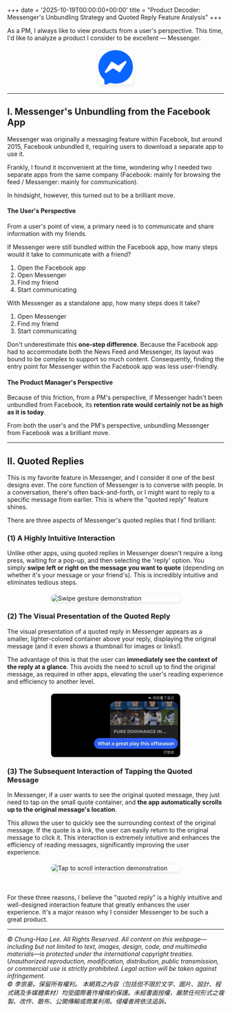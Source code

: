 +++
date = '2025-10-19T00:00:00+00:00'
title = "Product Decoder: Messenger's Unbundling Strategy and Quoted Reply Feature Analysis"
+++

As a PM, I always like to view products from a user's perspective. This time, I'd like to analyze a product I consider to be excellent — Messenger.

<img src="pic1.png" alt="logo of messenger" width="80" style="display: block; margin: 20px auto; border-radius: 8px; box-shadow: 0 2px 8px rgba(0,0,0,0.1);">

---

## I. Messenger's Unbundling from the Facebook App

Messenger was originally a messaging feature within Facebook, but around 2015, Facebook unbundled it, requiring users to download a separate app to use it.

Frankly, I found it inconvenient at the time, wondering why I needed two separate apps from the same company (Facebook: mainly for browsing the feed / Messenger: mainly for communication).

In hindsight, however, this turned out to be a brilliant move.

#### The User's Perspective

From a user's point of view, a primary need is to communicate and share information with my friends.

If Messenger were still bundled within the Facebook app, how many steps would it take to communicate with a friend?
1.  Open the Facebook app
2.  Open Messenger
3.  Find my friend
4.  Start communicating

With Messenger as a standalone app, how many steps does it take?
1.  Open Messenger
2.  Find my friend
3.  Start communicating

Don't underestimate this **one-step difference**. Because the Facebook app had to accommodate both the News Feed and Messenger, its layout was bound to be complex to support so much content. Consequently, finding the entry point for Messenger within the Facebook app was less user-friendly.

#### The Product Manager's Perspective

Because of this friction, from a PM's perspective, if Messenger hadn't been unbundled from Facebook, its **retention rate would certainly not be as high as it is today**.

From both the user's and the PM's perspective, unbundling Messenger from Facebook was a brilliant move.

---

## II. Quoted Replies

This is my favorite feature in Messenger, and I consider it one of the best designs ever. The core function of Messenger is to converse with people. In a conversation, there's often back-and-forth, or I might want to reply to a specific message from earlier. This is where the "quoted reply" feature shines.

There are three aspects of Messenger's quoted replies that I find brilliant:

### (1) A Highly Intuitive Interaction
Unlike other apps, using quoted replies in Messenger doesn't require a long press, waiting for a pop-up, and then selecting the 'reply' option. You simply **swipe left or right on the message you want to quote** (depending on whether it's your message or your friend's). This is incredibly intuitive and eliminates tedious steps.

<img src="gif1.GIF" alt="Swipe gesture demonstration" width="300" style="display: block; margin: 20px auto; border-radius: 8px; box-shadow: 0 2px 8px rgba(0,0,0,0.1);">

### (2) The Visual Presentation of the Quoted Reply
The visual presentation of a quoted reply in Messenger appears as a smaller, lighter-colored container above your reply, displaying the original message (and it even shows a thumbnail for images or links!).

The advantage of this is that the user can **immediately see the context of the reply at a glance**. This avoids the need to scroll up to find the original message, as required in other apps, elevating the user's reading experience and efficiency to another level.

<img src="pic.jpg" alt="Quoted reply visual example" width="300" style="display: block; margin: 20px auto; border-radius: 8px; box-shadow: 0 2px 8px rgba(0,0,0,0.1);">

### (3) The Subsequent Interaction of Tapping the Quoted Message
In Messenger, if a user wants to see the original quoted message, they just need to tap on the small quote container, and **the app automatically scrolls up to the original message's location**.

This allows the user to quickly see the surrounding context of the original message. If the quote is a link, the user can easily return to the original message to click it. This interaction is extremely intuitive and enhances the efficiency of reading messages, significantly improving the user experience.

<img src="gif2.GIF" alt="Tap to scroll interaction demonstration" width="300" style="display: block; margin: 20px auto; border-radius: 8px; box-shadow: 0 2px 8px rgba(0,0,0,0.1);">

<br>

For these three reasons, I believe the "quoted reply" is a highly intuitive and well-designed interaction feature that greatly enhances the user experience. It's a major reason why I consider Messenger to be such a great product.







---
*© Chung-Hao Lee. All Rights Reserved.
All content on this webpage—including but not limited to text, images, design, code, and multimedia materials—is protected under the international copyright treaties. Unauthorized reproduction, modification, distribution, public transmission, or commercial use is strictly prohibited. Legal action will be taken against infringement.* <br>
*© 李崇豪。保留所有權利。
本網頁之內容（包括但不限於文字、圖片、設計、程式碼及多媒體素材）均受國際著作權條約保護。未經書面授權，嚴禁任何形式之複製、改作、散布、公開傳輸或商業利用。侵權者將依法追訴。*

